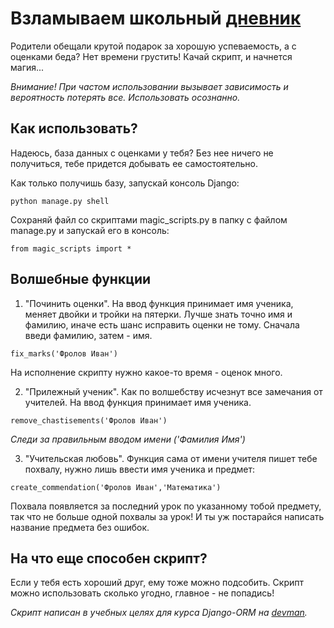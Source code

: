 # Взламываем школьный [дневник](https//:github.com/devmanorg/e-diary/tree/master/)



Родители обещали крутой подарок за хорошую успеваемость, а с оценками беда? Нет времени грустить! Качай скрипт, и начнется магия...

_Внимание! При частом использовании вызывает зависимость и вероятность потерять все. Использовать осознанно._



## Как использовать?



Надеюсь, база данных с оценками у тебя? Без нее ничего не получиться, тебе придется добывать ее самостоятельно.

Как только получишь базу, запускай консоль Django:
```
python manage.py shell
```

Сохраняй файл со скриптами magic_scripts.py в папку с файлом manage.py и запускай его в консоль:
```
from magic_scripts import *
```


## Волшебные функции



1. "Починить оценки".
На ввод функция принимает имя ученика, меняет двойки и тройки на пятерки. Лучше знать точно имя и фамилию, иначе есть шанс исправить оценки не тому. Сначала введи фамилию, затем - имя.
```
fix_marks('Фролов Иван')
```
На исполнение скрипту нужно какое-то время - оценок много.


2. "Прилежный ученик". 
Как по волшебству исчезнут все замечания от учителей. На ввод функция принимает имя ученика.
```
remove_chastisements('Фролов Иван')
```
_Cледи за правильным вводом имени ('Фамилия Имя')_


3. "Учительская любовь". 
Функция сама от имени учителя пишет тебе похвалу, нужно лишь ввести имя ученика и предмет:
```
create_commendation('Фролов Иван','Математика')
```

Похвала появляется за последний урок по указанному тобой предмету, так что не больше одной похвалы за урок! И ты уж постарайся написать название предмета без ошибок.



## На что еще способен скрипт?



Если у тебя есть хороший друг, ему тоже можно подсобить. Скрипт можно использовать сколько угодно, главное - не попадись!




_Скрипт написан в учебных целях для курса Django-ORM на [devman](https//:dvmn.org/)._
